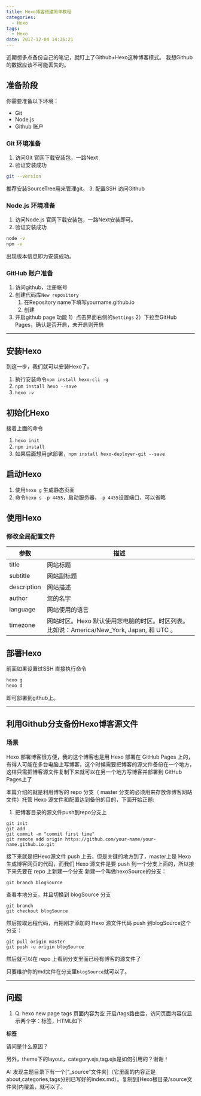 ```yaml
---
title: Hexo博客搭建简单教程
categories: 
  - Hexo
tags: 
  - Hexo
date: 2017-12-04 14:36:21
---
```


近期想多点备份自己的笔记，就盯上了Github+Hexo这种博客模式。 我想Github的数据应该不可能丢失的。

## 准备阶段

你需要准备以下环境：

 - Git
 - Node.js
 - Github 账户

### Git 环境准备
1. 访问Git 官网下载安装包，一路Next
2. 验证安装成功
```bash
git --version
```
推荐安装SourceTree用来管理git。
3. 配置SSH 访问Github

### Node.js 环境准备
1. 访问Node.js 官网下载安装包，一路Next安装即可。
2. 验证安装成功
```bash
node -v
npm -v
```
出现版本信息即为安装成功。

### GitHub 账户准备
1. 访问github，注册帐号
2. 创建代码库`New repository`
    1) 在Repository name下填写yourname.github.io
    2) 创建
3. 开启github page 功能
    1）点击界面右侧的`Settings`
    2）下拉至GitHub Pages，确认是否开启，未开启则开启


----------


## 安装Hexo

到这一步，我们就可以安装Hexo了。
1. 执行安装命令`npm install hexo-cli -g`
2. `npm install hexo --save`
3. `hexo -v`

## 初始化Hexo
接着上面的命令
1. `hexo init`
2. `npm install`
3. 如果后面想用git部署，`npm install hexo-deployer-git --save`

## 启动Hexo
1. 使用`hexo g` 生成静态页面
2. 命令`hexo s -p 4455`，启动服务器，`-p 4455`设置端口，可以省略

## 使用Hexo
### 修改全局配置文件


|  参数  |  描述  |
| --------   | ----- |
|  title  |  网站标题  |
|  subtitle  |  网站副标题  |
|  description  |  网站描述  |
|  author  |  您的名字  |
|  language  |  网站使用的语言  |
|  timezone  |  网站时区。Hexo 默认使用您电脑的时区。时区列表。比如说：America/New_York, Japan, 和 UTC 。  |

## 部署Hexo
前面如果设置过SSH
直接执行命令
```bash
hexo g
hexo d
```
即可部署到github上。

----------


## 利用Github分支备份Hexo博客源文件
### 场景
Hexo 部署博客很方便，我的这个博客也是用 Hexo 部署在 GitHub Pages 上的，有得人可能在多台电脑上写博客，这个时候需要把博客的源文件备份在一个地方，这样只需把博客源文件复制下来就可以在另一个地方写博客并部署到 GitHub Pages上了

本篇介绍的就是利用博客的 repo 分支（ master 分支的必须用来存放你博客网站文件）托管 Hexo 源文件和配置达到备份的目的，下面开始正题:

1. 把博客目录的源文件push到repo分支上
```
git init
git add .
git commit -m "commit first time"
git remote add origin https://github.com/your-name/your-name.github.io.git
```

接下来就是把Hexo源文件 push 上去，但是关键的地方到了，master上是 Hexo 生成博客网页的代码，而我们 Hexo 源文件是要 push 到一个分支上面的，所以接下来先要在 repo 上新建一个分支
新建一个叫做hexoSource的分支：

```
git branch blogSource
```
查看本地分支，并且切换到 blogSource 分支
```
git branch
git checkout blogSource
```
然后拉取远程代码，再把刚才添加的 Hexo 源文件代码 push 到blogSource这个分支：

```
git pull origin master
git push -u origin blogSource
```
然后就可以在 repo 上看到分支里面已经有博客的源文件了

只要维护你的md文件在分支里`blogSource`就可以了。


----

## 问题

1. Q: hexo new page tags 页面内容为空 
开启/tags路由后，访问页面内容仅显示两个字：标签，HTML如下

**标签**

请问是什么原因？

另外，theme下的layout，category.ejs,tag.ejs是如何引用的？谢谢！

A: 发现主题目录下有一个[“_source”文件夹]（它里面的内容正是about,categories,tags分别已写好的index.md）。复制到[Hexo根目录/source文件夹]内覆盖，就可以了。